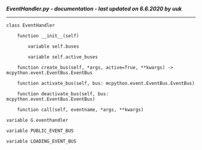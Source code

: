 ***EventHandler.py - documentation - last updated on 6.6.2020 by uuk***
___

    class EventHandler

        function __init__(self)

            variable self.buses

            variable self.active_buses

        function create_bus(self, *args, active=True, **kwargs) -> mcpython.event.EventBus.EventBus

        function activate_bus(self, bus: mcpython.event.EventBus.EventBus)

        function deactivate_bus(self, bus: mcpython.event.EventBus.EventBus)

        function call(self, eventname, *args, **kwargs)

    variable G.eventhandler

    variable PUBLIC_EVENT_BUS

    variable LOADING_EVENT_BUS